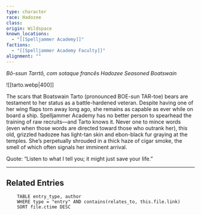 ```yaml
---
type: character
race: Hadozee
class: 
origin: Wildspace
known_locations:
  - "[[Spelljammer Academy]]"
factions:
  - "[[Spelljammer Academy Faculty]]"
alignment: ""
---
```

*Bô-ssun Tarrtô, com sotaque francês*
*Hadozee Seasoned Boatswain*

![[tarto.webp|400]]

The scars that Boatswain Tarto (pronounced BOE-sun TAR-toe) bears are testament to her status as a battle-hardened veteran. Despite having one of her wing flaps torn away long ago, she remains as capable as ever while on board a ship. Spelljammer Academy has no better person to spearhead the training of raw recruits—and Tarto knows it. Never one to mince words (even when those words are directed toward those who outrank her), this old, grizzled hadozee has light-tan skin and ebon-black fur graying at the temples. She’s perpetually shrouded in a thick haze of cigar smoke, the smell of which often signals her imminent arrival.

Quote: “Listen to what I tell you; it might just save your life.”


---

<!-- DYNAMIC:related-entries -->

## Related Entries

```dataview
    TABLE entry_type, author
    WHERE type = "entry" AND contains(relates_to, this.file.link)
    SORT file.ctime DESC
```

<!-- /DYNAMIC -->